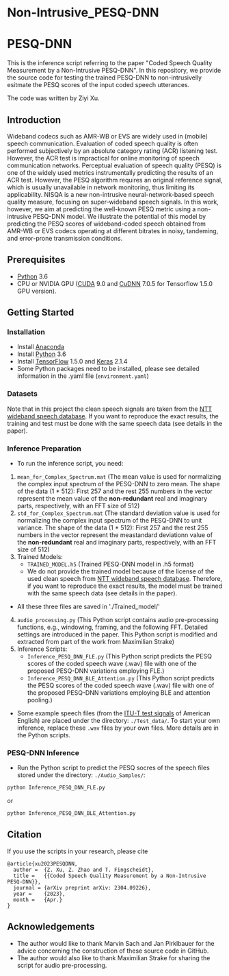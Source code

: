 # Non-Intrusive_PESQ-DNN

# PESQ-DNN

This is the inference script referring to the paper "Coded Speech Quality Measurement by a Non-Intrusive PESQ-DNN". In this repository, we provide the source code for testing the trained PESQ-DNN to non-intrusivelly esitmate the PESQ scores of the input coded speech utterances.

The code was written by Ziyi Xu.

## Introduction

Wideband codecs such as AMR-WB or EVS are widely used in (mobile) speech communication. Evaluation of coded speech quality is often performed subjectively by an absolute category rating (ACR) listening test. However, the ACR test is impractical for online monitoring of speech communication networks. Perceptual evaluation of speech quality (PESQ) is one of the widely used metrics instrumentally predicting the results of an ACR test. However, the PESQ algorithm requires an original reference signal, which is usually unavailable in network monitoring, thus limiting its applicability. NISQA is a new non-intrusive neural-network-based speech quality measure, focusing on super-wideband speech signals. In this work, however, we aim at predicting the well-known PESQ metric using a non-intrusive PESQ-DNN model. We illustrate the potential of this model by predicting the PESQ scores of wideband-coded speech obtained from AMR-WB or EVS codecs operating at different bitrates in noisy, tandeming, and error-prone transmission conditions.

## Prerequisites

- [Python](https://www.python.org/) 3.6
- CPU or NVIDIA GPU ([CUDA](https://developer.nvidia.com/cuda-toolkit) 9.0 and [CuDNN](https://developer.nvidia.com/cudnn) 7.0.5 for Tensorflow 1.5.0 GPU version).


## Getting Started

### Installation
- Install [Anaconda](https://www.anaconda.com/)
- Install [Python](https://www.python.org/) 3.6
- Install [TensorFlow](https://www.tensorflow.org/) 1.5.0 and [Keras](https://www.tensorflow.org/) 2.1.4
- Some Python packages need to be installed, please see detailed information in the .yaml file (```environment.yaml```)

### Datasets

Note that in this project the clean speech signals are taken from the [NTT wideband speech database](https://www.ntt-at.com/product/multilingual/). If you want to reproduce the exact results, the training and test must be done with the same speech data (see details in the paper).

### Inference Preparation
 - To run the inference script, you need:
1. ```mean_for_Complex_Spectrum.mat``` (The mean value is used for normalizing the complex input spectrum of the PESQ-DNN to zero mean. The shape of the data (1 * 512): First 257 and the rest 255 numbers in the vector represent the mean value of the **non-redundant** real and imaginary parts, respectively, with an FFT size of 512)
2. ```std_for_Complex_Spectrum.mat``` (The standard deviation value is used for normalizing the complex input spectrum of the PESQ-DNN to unit variance. The shape of the data (1 * 512): First 257 and the rest 255 numbers in the vector represent the meastandard deviationn value of the **non-redundant** real and imaginary parts, respectively, with an FFT size of 512)
3. Trained Models:
    - ```TRAINED_MODEL.h5``` (Trained PESQ-DNN model in .h5 format)
    - We do not provide the trained model because of the license of the used clean speech from [NTT wideband speech database](https://www.ntt-at.com/product/multilingual/). Therefore, if you want to reproduce the exact results, the model must be trained with the same speech data (see details in the paper).
- All these three files are saved in './Trained_model/'
4. ```audio_processing.py``` (This Python script contains audio pre-processing functions, e.g., windowing, framing, and the following FFT. Detailed settings are introduced in the paper. This Python script is modified and extracted from part of the work from Maximilian Strake)
5. Inference Scripts:
    - ```Inference_PESQ_DNN_FLE.py``` (This Python script predicts the PESQ scores of the coded speech wave (.wav) file with one of the proposed PESQ-DNN variations employing FLE.)
    - ```Inference_PESQ_DNN_BLE_Attention.py``` (This Python script predicts the PESQ scores of the coded speech wave (.wav) file with one of the proposed PESQ-DNN variations employing BLE and attention pooling.)
- Some example speech files (from the [ITU-T test signals](https://www.itu.int/net/itu-t/sigdb/genaudio/AudioForm-g.aspx?val=1000050) of American English) are placed under the directory: `./Test_data/`. To start your own inference, replace these `.wav` files by your own files. More details are in the Python scripts.

### PESQ-DNN Inference

 - Run the Python script to predict the PESQ socres of the speech files stored under the directory: `./Audio_Samples/`:
```bash
python Inference_PESQ_DNN_FLE.py
```
or
```bash
python Inference_PESQ_DNN_BLE_Attention.py
```
 ## Citation

If you use the scripts in your research, please cite

```
@article{xu2023PESQDNN,
  author =  {Z. Xu, Z. Zhao and T. Fingscheidt},
  title =   {{Coded Speech Quality Measurement by a Non-Intrusive PESQ-DNN}},
  journal = {arXiv preprint arXiv: 2304.09226},
  year =    {2023},
  month =   {Apr.}
}
```

## Acknowledgements
- The author would like to thank Marvin Sach and Jan Pirklbauer for the advice concerning the construction of these source code in GitHub.
- The author would also like to thank Maximilian Strake for sharing the script for audio pre-processing.
